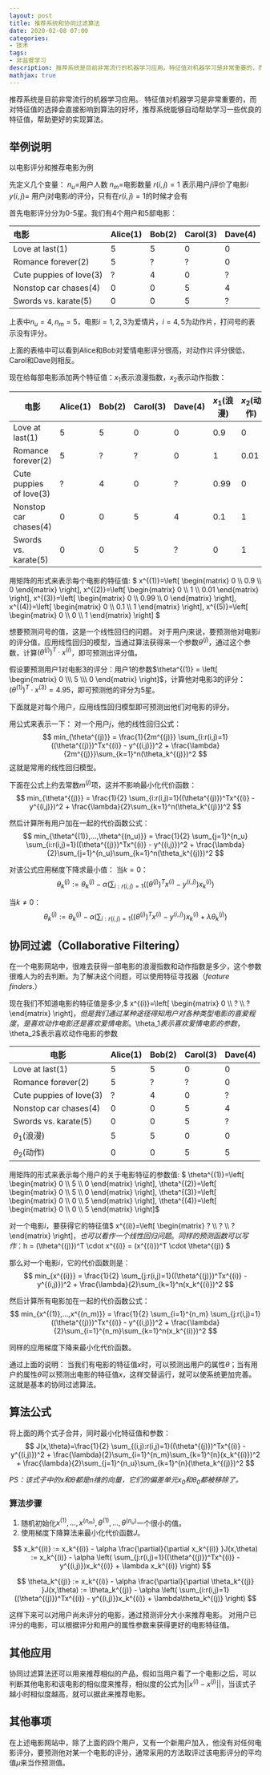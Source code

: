 ```yaml
---
layout: post
title: 推荐系统和协同过滤算法
date: 2020-02-08 07:00
categories:
- 技术
tags:
- 非监督学习
description: 推荐系统是目前非常流行的机器学习应用。特征值对机器学习是非常重要的，而对特征值的选择会直接影响到算法的好坏，推荐系统能够自动帮助学习一些优良的特征值，帮助更好的实现算法。
mathjax: true
---
```


推荐系统是目前非常流行的机器学习应用。
特征值对机器学习是非常重要的，而对特征值的选择会直接影响到算法的好坏，推荐系统能够自动帮助学习一些优良的特征值，帮助更好的实现算法。

## 举例说明
以电影评分和推荐电影为例

先定义几个变量：
$n_u$=用户人数
$n_m$=电影数量
$r(i,j)=1$ 表示用户$j$评价了电影$i$
$y(i,j)$= 用户$j$对电影$i$的评分，只有在$r(i,j)=1$的时候才会有

首先电影评分分为0-5星。我们有4个用户和5部电影：

|  电影   | Alice(1) | Bob(2) | Carol(3) | Dave(4) |
|  :-  | :-  | :- | :- | :- |
| Love at last(1) | 5 | 5 | 0 | 0 |
| Romance forever(2) | 5 | ? | ? | 0 |
| Cute puppies of love(3) | ? | 4 | 0 | ? |
| Nonstop car chases(4) | 0 | 0 | 5 | 4 |
| Swords vs. karate(5) | 0 | 0 | 5 | ? |

上表中$n_u=4,n_m=5$，电影$i=1,2,3$为爱情片，$i=4,5$为动作片，打问号的表示没有评分。

上面的表格中可以看到Alice和Bob对爱情电影评分很高，对动作片评分很低，Carol和Dave则相反。

现在给每部电影添加两个特征值：$x_1$表示浪漫指数，$x_2$表示动作指数：

|  电影   | Alice(1) | Bob(2) | Carol(3) | Dave(4) | $x_1$(浪漫) | $x_2$(动作) |
|  ----  | ----  | ---- | ---- | ---- | ---- | ---- |
| Love at last(1) | 5 | 5 | 0 | 0 | 0.9 | 0 |
| Romance forever(2) | 5 | ? | ? | 0 | 1 | 0.01 |
| Cute puppies of love(3) | ? | 4 | 0 | ? | 0.99 | 0 |
| Nonstop car chases(4) | 0 | 0 | 5 | 4 | 0.1 | 1 |
| Swords vs. karate(5) | 0 | 0 | 5 | ? | 0 | 1 |

用矩阵的形式来表示每个电影的特征值:
$ x^{(1)}=\left[ \begin{matrix} 0 \\\ 0.9 \\\ 0  \end{matrix} \right],
  x^{(2)}=\left[ \begin{matrix} 0 \\\ 1 \\\ 0.01  \end{matrix} \right],
  x^{(3)}=\left[ \begin{matrix} 0 \\\ 0.99 \\\ 0  \end{matrix} \right],
  x^{(4)}=\left[ \begin{matrix} 0 \\\ 0.1 \\\ 1  \end{matrix} \right],
  x^{(5)}=\left[ \begin{matrix} 0 \\\ 0 \\\ 1  \end{matrix} \right] $

想要预测问号的值，这是一个线性回归的问题。
对于用户$j$来说，要预测他对电影$i$的评分值，应用线性回归的模型，当通过算法获得来一个参数$\theta^{(j)}$，通过这个参数，计算$(\theta^{(j)})^T \cdot x^{(i)}$，即可预测出评分值。

假设要预测用户1对电影3的评分：用户1的参数$\theta^{(1)} = \left[ \begin{matrix} 0 \\\ 5 \\\ 0  \end{matrix} \right]$，计算他对电影3的评分：$(\theta^{(1)})^T \cdot x^{(3)} = 4.95$，即可预测他的评分为5星。

下面就是对每个用户，应用线性回归模型即可预测出他们对电影的评分。

用公式来表示一下：
对一个用户$j$，他的线性回归公式：
$$ min_{\theta^{(j)}} = \frac{1}{2m^{(j)}} \sum_{i:r(i,j)=1}((\theta^{(j)})^Tx^{(i)} - y^{(i,j)})^2 + \frac{\lambda}{2m^{(j)}}\sum_{k=1}^n(\theta_k^{(j)})^2 $$
这就是常用的线性回归模型。

下面在公式上约去常数$m^{(j)}$项，这并不影响最小化代价函数：
$$ min_{\theta^{(j)}} = \frac{1}{2} \sum_{i:r(i,j)=1}((\theta^{(j)})^Tx^{(i)} - y^{(i,j)})^2 + \frac{\lambda}{2}\sum_{k=1}^n(\theta_k^{(j)})^2 $$

然后计算所有用户加在一起的代价函数公式：
$$ min_{\theta^{(1)},...,\theta^{(n_u)}} = \frac{1}{2} \sum_{j=1}^{n_u} \sum_{i:r(i,j)=1}((\theta^{(j)})^Tx^{(i)} - y^{(i,j)})^2 + \frac{\lambda}{2}\sum_{j=1}^{n_u}\sum_{k=1}^n(\theta_k^{(j)})^2 $$

对该公式应用梯度下降求最小值：
当$k=0$：
$$ \theta_k^{(j)} := \theta_k^{(j)} - \alpha \left(  \sum_{i:r(i,j)=1}((\theta^{(j)})^Tx^{(i)} - y^{(i,j)})x_k^{(i)} \right) $$

当$k \not= 0$：
$$ \theta_k^{(j)} := \theta_k^{(j)} - \alpha \left(  \sum_{i:r(i,j)=1}((\theta^{(j)})^Tx^{(i)} - y^{(i,j)})x_k^{(i)} + \lambda\theta_k^{(j)} \right) $$

## 协同过滤（Collaborative Filtering）

在一个电影网站中，很难去获得一部电影的浪漫指数和动作指数是多少，这个参数很难人为的去判断。为了解决这个问题，可以使用特征寻找器（*feature finders.*）

现在我们不知道电影的特征值是多少,$ x^{(i)}=\left[ \begin{matrix} 0 \\\ ? \\\ ?  \end{matrix} \right]$，但是我们通过某种途径得知用户对各种类型电影的喜爱程度，是喜欢动作电影还是喜欢爱情电影。$\theta_1$表示喜欢爱情电影的参数，$\theta_2$表示喜欢动作电影的参数

|  电影   | Alice(1) | Bob(2) | Carol(3) | Dave(4) |
|  ----  | ----  | ---- | ---- | ---- |
| Love at last(1) | 5 | 5 | 0 | 0 |
| Romance forever(2) | 5 | ? | ? | 0 |
| Cute puppies of love(3) | ? | 4 | 0 | ? |
| Nonstop car chases(4) | 0 | 0 | 5 | 4 |
| Swords vs. karate(5) | 0 | 0 | 5 | ? | 
|$\theta_1$(浪漫)| 5 | 5 | 0 | 0 |
|$\theta_2$(动作)| 0 | 0 | 5 | 5 |

用矩阵的形式来表示每个用户的关于电影特征的参数值:
$ \theta^{(1)}=\left[ \begin{matrix} 0 \\\ 5 \\\ 0  \end{matrix} \right],
  \theta^{(2)}=\left[ \begin{matrix} 0 \\\ 5 \\\ 0  \end{matrix} \right],
  \theta^{(3)}=\left[ \begin{matrix} 0 \\\ 0 \\\ 5  \end{matrix} \right],
  \theta^{(4)}=\left[ \begin{matrix} 0 \\\ 0 \\\ 5  \end{matrix} \right]$

对一个电影$i$，要获得它的特征值$ x^{(i)}=\left[ \begin{matrix} ? \\\ ? \\\ ?  \end{matrix} \right]$，也可以看作一个线性回归问题。
同样的预测函数可以写作：$h = (\theta^{(j)})^T \cdot x^{(i)} = (x^{(i)})^T \cdot \theta^{(j)} $

那么对一个电影$i$，它的代价函数则是：
$$ min_{x^{(i)}} = \frac{1}{2} \sum_{j:r(i,j)=1}((\theta^{(j)})^Tx^{(i)} - y^{(i,j)})^2 + \frac{\lambda}{2}\sum_{k=1}^n(x_k^{(i)})^2 $$

然后计算所有电影加在一起的代价函数公式：
$$ min_{x^{(1)},...,x^{(n_m)}} = \frac{1}{2}  \sum_{i=1}^{n_m} \sum_{j:r(i,j)=1}((\theta^{(j)})^Tx^{(i)} - y^{(i,j)})^2 + \frac{\lambda}{2}\sum_{i=1}^{n_m}\sum_{k=1}^n(x_k^{(i)})^2 $$

同样的应用梯度下降来最小化代价函数。

通过上面的说明：
当我们有电影的特征值$x$时，可以预测出用户的属性$\theta$；当有用户的属性$\theta$可以预测出电影的特征值$x$，这样交替运行，就可以使系统更加完善。这就是基本的协同过滤算法。

## 算法公式

将上面的两个式子合并，同时最小化特征值和参数：
$$ J(x,\theta)=\frac{1}{2} \sum_{(i,j):r(i,j)=1}((\theta^{(j)})^Tx^{(i)} - y^{(i,j)})^2 +  \frac{\lambda}{2}\sum_{i=1}^{n_m}\sum_{k=1}^{n}(x_k^{(i)})^2  +  \frac{\lambda}{2}\sum_{j=1}^{n_u}\sum_{k=1}^{n}(\theta_k^{(j)})^2  $$

*PS：该式子中的$x$和$\theta$都是n维的向量，它们的偏差单元$x_0$和$\theta_0$都被移除了。*

### 算法步骤
1. 随机初始化$x^{(1)},...,x^{(n_m)},\theta^{(1)},...,\theta^{(n_u)}$一个很小的值。
2. 使用梯度下降算法来最小化代价函数$J$。

$$ x_k^{(i)} :=  x_k^{(i)} - \alpha \frac{\partial}{\partial x_k^{(i)} }J(x,\theta) := x_k^{(i)} - \alpha \left(  \sum_{j:r(i,j)=1}((\theta^{(j)})^Tx^{(i)} - y^{(i,j)})x_k^{(i)} + \lambda x_k^{(i)} \right) $$

$$ \theta_k^{(j)} :=  x_k^{(i)} - \alpha \frac{\partial}{\partial \theta_k^{(j)} }J(x,\theta) := \theta_k^{(j)} - \alpha \left(  \sum_{i:r(i,j)=1}((\theta^{(j)})^Tx^{(i)} - y^{(i,j)})x_k^{(i)} + \lambda\theta_k^{(j)} \right) $$

这样下来可以对用户尚未评分的电影，通过预测评分大小来推荐电影。
对用户已评分的电影，可以根据评分和用户的属性参数来获得更好的电影特征值。

## 其他应用

协同过滤算法还可以用来推荐相似的产品，假如当用户看了一个电影$i$之后，可以判断其他电影和该电影的相似度来推荐，相似度的公式为$||x^{(i)} - x^{(j)}||$，当该式子越小时相似度越高，就可以据此来推荐电影。

## 其他事项
在上述电影网站中，除了上面的四个用户，又有一个新用户加入，他没有对任何电影评分，要预测他对某一个电影的评分，通常采用的方法取评过该电影评分的平均值$\mu$来当作预测值。


